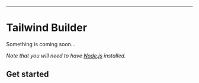 ---

# Tailwind Builder

Something is coming soon...

*Note that you will need to have [Node.js](https://nodejs.org) installed.*


## Get started
